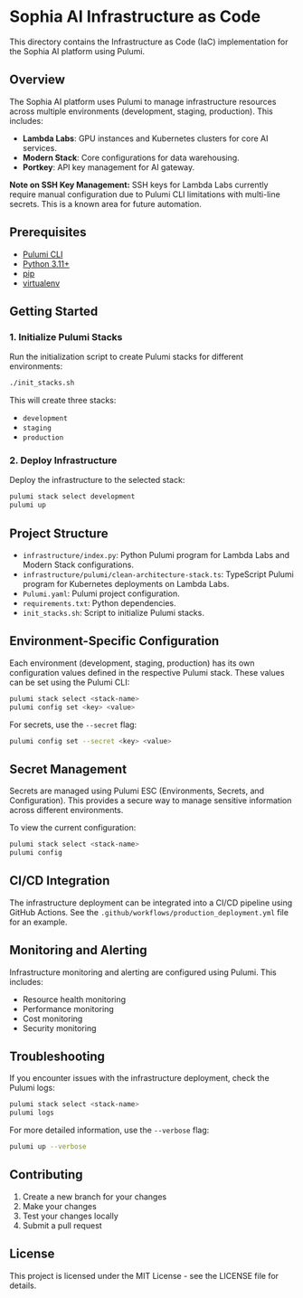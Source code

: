 # Sophia AI Infrastructure as Code

This directory contains the Infrastructure as Code (IaC) implementation for the Sophia AI platform using Pulumi.

## Overview

The Sophia AI platform uses Pulumi to manage infrastructure resources across multiple environments (development, staging, production). This includes:

- **Lambda Labs**: GPU instances and Kubernetes clusters for core AI services.
- **Modern Stack**: Core configurations for data warehousing.
- **Portkey**: API key management for AI gateway.

**Note on SSH Key Management:** SSH keys for Lambda Labs currently require manual configuration due to Pulumi CLI limitations with multi-line secrets. This is a known area for future automation.

## Prerequisites

- [Pulumi CLI](https://www.pulumi.com/docs/get-started/install/)
- [Python 3.11+](https://www.python.org/downloads/)
- [pip](https://pip.pypa.io/en/stable/installation/)
- [virtualenv](https://virtualenv.pypa.io/en/latest/installation.html)

## Getting Started

### 1. Initialize Pulumi Stacks

Run the initialization script to create Pulumi stacks for different environments:

```bash
./init_stacks.sh
```

This will create three stacks:
- `development`
- `staging`
- `production`

### 2. Deploy Infrastructure

Deploy the infrastructure to the selected stack:

```bash
pulumi stack select development
pulumi up
```

## Project Structure

- `infrastructure/index.py`: Python Pulumi program for Lambda Labs and Modern Stack configurations.
- `infrastructure/pulumi/clean-architecture-stack.ts`: TypeScript Pulumi program for Kubernetes deployments on Lambda Labs.
- `Pulumi.yaml`: Pulumi project configuration.
- `requirements.txt`: Python dependencies.
- `init_stacks.sh`: Script to initialize Pulumi stacks.

## Environment-Specific Configuration

Each environment (development, staging, production) has its own configuration values defined in the respective Pulumi stack. These values can be set using the Pulumi CLI:

```bash
pulumi stack select <stack-name>
pulumi config set <key> <value>
```

For secrets, use the `--secret` flag:

```bash
pulumi config set --secret <key> <value>
```

## Secret Management

Secrets are managed using Pulumi ESC (Environments, Secrets, and Configuration). This provides a secure way to manage sensitive information across different environments.

To view the current configuration:

```bash
pulumi stack select <stack-name>
pulumi config
```

## CI/CD Integration

The infrastructure deployment can be integrated into a CI/CD pipeline using GitHub Actions. See the `.github/workflows/production_deployment.yml` file for an example.

## Monitoring and Alerting

Infrastructure monitoring and alerting are configured using Pulumi. This includes:

- Resource health monitoring
- Performance monitoring
- Cost monitoring
- Security monitoring

## Troubleshooting

If you encounter issues with the infrastructure deployment, check the Pulumi logs:

```bash
pulumi stack select <stack-name>
pulumi logs
```

For more detailed information, use the `--verbose` flag:

```bash
pulumi up --verbose
```

## Contributing

1. Create a new branch for your changes
2. Make your changes
3. Test your changes locally
4. Submit a pull request

## License

This project is licensed under the MIT License - see the LICENSE file for details.
